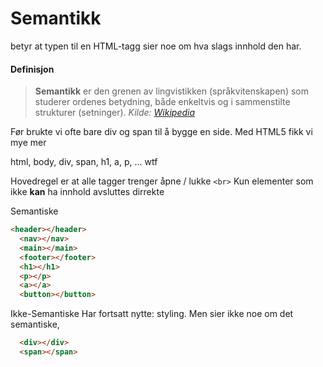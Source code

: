 # Semantikk

 betyr at typen til en HTML-tagg sier noe om hva slags innhold den har.

#### Definisjon
> **Semantikk** er den grenen av lingvistikken (språkvitenskapen) som studerer ordenes betydning, både enkeltvis og i sammenstilte strukturer (setninger).
*Kilde: [Wikipedia](https://no.wikipedia.org/wiki/Semantikk)*


Før brukte vi ofte bare div og span til å bygge en side. Med HTML5 fikk vi mye
mer

html, body, div, span, h1, a, p, ... wtf

Hovedregel er at alle tagger trenger åpne / lukke `<br>`
Kun elementer som ikke **kan** ha innhold avsluttes dirrekte

Semantiske
```html
<header></header>
  <nav></nav>
  <main></main>
  <footer></footer>
  <h1></h1>
  <p></p>
  <a></a>
  <button></button>
```

Ikke-Semantiske
Har fortsatt nytte: styling. Men sier ikke noe om det semantiske,
```html
  <div></div>
  <span></span>
```
